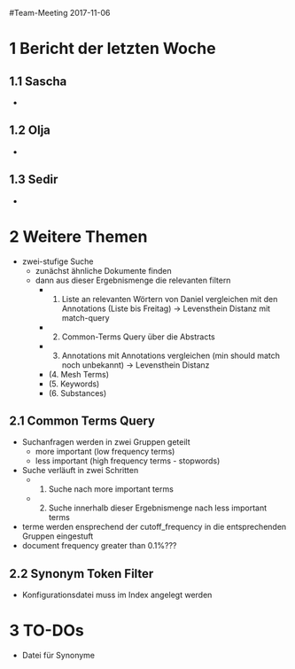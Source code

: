 #Team-Meeting 2017-11-06


# 1 Bericht der letzten Woche

## 1.1 Sascha
*

## 1.2 Olja
*

## 1.3 Sedir
*


# 2 Weitere Themen

* zwei-stufige Suche
  - zunächst ähnliche Dokumente finden
  - dann aus dieser Ergebnismenge die relevanten filtern
    - 1. Liste an relevanten Wörtern von Daniel vergleichen mit den Annotations (Liste bis Freitag)  -> Levensthein Distanz mit match-query
    - 2. Common-Terms Query über die Abstracts
    - 3. Annotations mit Annotations vergleichen (min should match noch unbekannt) -> Levensthein Distanz
    - (4. Mesh Terms)
    - (5. Keywords)
    - (6. Substances)

## 2.1 Common Terms Query
* Suchanfragen werden in zwei Gruppen geteilt
  - more important (low frequency terms)
  - less important (high frequency terms - stopwords)
* Suche verläuft in zwei Schritten
  - 1. Suche nach more important terms
  - 2. Suche innerhalb dieser Ergebnismenge nach less important terms
* terme werden ensprechend der cutoff_frequency in die entsprechenden Gruppen eingestuft
* document frequency greater than 0.1%???

## 2.2 Synonym Token Filter
* Konfigurationsdatei muss im Index angelegt werden


# 3 TO-DOs
* Datei für Synonyme
